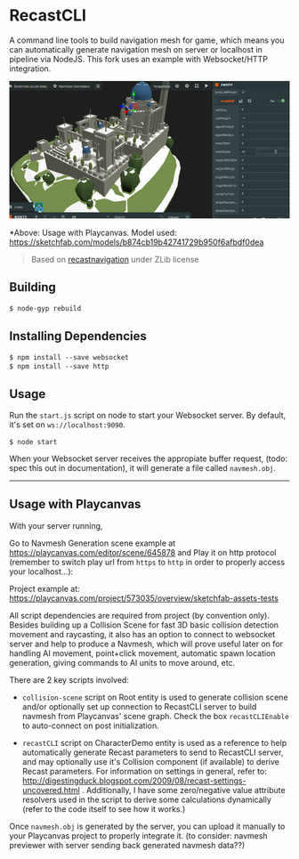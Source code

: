 # RecastCLI

A command line tools to build navigation mesh for game, which means you can automatically generate navigation mesh on server or localhost in pipeline via NodeJS. This fork uses an example with Websocket/HTTP integration.

![](https://github.com/Glidias/recastCLI-with-Websocket/raw/nodejs/screenshot.png)

*Above: Usage with Playcanvas. Model used: https://sketchfab.com/models/b874cb19b42741729b950f6afbdf0dea

> Based on [recastnavigation](https://github.com/recastnavigation/recastnavigation) under ZLib license

## Building

```shell
$ node-gyp rebuild
```

## Installing Dependencies
```shell
$ npm install --save websocket
$ npm install --save http
```

## Usage

Run the `start.js` script on node to start your Websocket server. By default, it's set on `ws://localhost:9090`.

```shell
$ node start
```

When your Websocket server receives the appropiate buffer request, (todo: spec this out in documentation), it will generate a file called `navmesh.obj`.

----

## Usage with Playcanvas

With your server running,

Go to Navmesh Generation scene example at 
https://playcanvas.com/editor/scene/645878 and Play it on http protocol (remember to switch play url from `https` to `http` in order to properly access your localhost...):

Project example at:
https://playcanvas.com/project/573035/overview/sketchfab-assets-tests

All script dependencies are required from project (by convention only). Besides building up a Collision Scene for fast 3D basic collision detection movement and raycasting,  it also has an option to connect to websocket server and help to produce a Navmesh, which will prove useful later on for handling AI movement, point+click movement, automatic spawn location generation, giving commands to AI units to move around, etc.

There are 2 key scripts involved:

- `collision-scene` script on Root entity is used to generate collision scene and/or optionally set up connection to RecastCLI server to build navmesh from Playcanvas' scene graph. Check the box `recastCLIEnable` to auto-connect on post initialization.

- `recastCLI` script on CharacterDemo entity is used as a reference to help automatically generate Recast parameters to send to RecastCLI server, and may optionally use it's Collision component (if available) to derive Recast parameters. For information on settings in general, refer to: http://digestingduck.blogspot.com/2009/08/recast-settings-uncovered.html . Additionally, I have some zero/negative value attribute resolvers used in the script to derive some calculations dynamically (refer to the code itself to see how it works.)


Once `navmesh.obj` is generated by the server, you can upload it manually to your Playcanvas project to properly integrate it. (to consider: navmesh previewer with server sending back generated navmesh data??)
